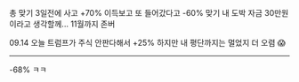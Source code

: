 총 맞기 3일전에 사고 +70% 이득보고
또 들어갔다고 -60% 맞기
내 도박 자금 30만원이라고 생각할께... 11월까지 존버

09.14
오늘 트럼프가 주식 안판다해서 +25% 하지만 내 평단까지는 멀었지 더 오렴 😱

---
-68% ㅋㅋ